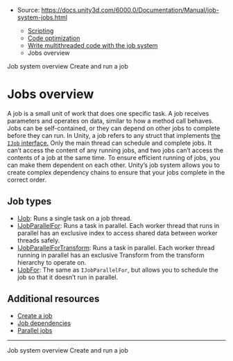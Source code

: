 * Source: https://docs.unity3d.com/6000.0/Documentation/Manual/job-system-jobs.html

  * [Scripting](https://docs.unity3d.com/6000.0/Documentation/Manual/scripting.html)
  * [Code optimization](https://docs.unity3d.com/6000.0/Documentation/Manual/scripting-optimization.html)
  * [Write multithreaded code with the job system](https://docs.unity3d.com/6000.0/Documentation/Manual/job-system.html)
  * Jobs overview


[](https://docs.unity3d.com/6000.0/Documentation/Manual/job-system-overview.html)
Job system overview
[](https://docs.unity3d.com/6000.0/Documentation/Manual/job-system-creating-jobs.html)
Create and run a job
# Jobs overview
A job is a small unit of work that does one specific task. A job receives parameters and operates on data, similar to how a method call behaves. Jobs can be self-contained, or they can depend on other jobs to complete before they can run. In Unity, a job refers to any struct that implements [the `IJob` interface.](https://docs.unity3d.com/6000.0/Documentation/ScriptReference/Unity.Jobs.IJob.html)
Only the main thread can schedule and complete jobs. It can’t access the content of any running jobs, and two jobs can’t access the contents of a job at the same time. To ensure efficient running of jobs, you can make them dependent on each other. Unity’s job system allows you to create complex dependency chains to ensure that your jobs complete in the correct order.
## Job types
  * [IJob](https://docs.unity3d.com/6000.0/Documentation/ScriptReference/Unity.Jobs.IJob.html): Runs a single task on a job thread.
  * [IJobParallelFor](https://docs.unity3d.com/6000.0/Documentation/ScriptReference/Unity.Jobs.IJobParallelFor.html): Runs a task in parallel. Each worker thread that runs in parallel has an exclusive index to access shared data between worker threads safely.
  * [IJobParallelForTransform](https://docs.unity3d.com/6000.0/Documentation/ScriptReference/Jobs.IJobParallelForTransform.html): Runs a task in parallel. Each worker thread running in parallel has an exclusive Transform from the transform hierarchy to operate on.
  * [IJobFor](https://docs.unity3d.com/6000.0/Documentation/ScriptReference/Unity.Jobs.IJobFor.html): The same as `IJobParallelFor`, but allows you to schedule the job so that it doesn’t run in parallel.


## Additional resources
  * [Create a job](https://docs.unity3d.com/6000.0/Documentation/Manual/job-system-creating-jobs.html)
  * [Job dependencies](https://docs.unity3d.com/6000.0/Documentation/Manual/job-system-job-dependencies.html)
  * [Parallel jobs](https://docs.unity3d.com/6000.0/Documentation/Manual/job-system-parallel-for-jobs.html)


* * *
[](https://docs.unity3d.com/6000.0/Documentation/Manual/job-system-overview.html)
Job system overview
[](https://docs.unity3d.com/6000.0/Documentation/Manual/job-system-creating-jobs.html)
Create and run a job
